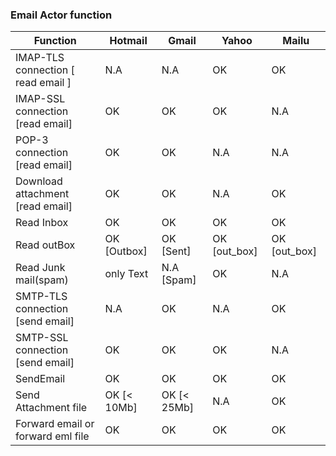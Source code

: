 ### Email Actor function

| Function                           | Hotmail     | Gmail       | Yahoo        | Mailu        |
| ---------------------------------- | ----------- | ----------- | ------------ | ------------ |
| IMAP-TLS connection [ read email ] | N.A         | N.A         | OK           | OK           |
| IMAP-SSL connection [read email]   | OK          | OK          | OK           | N.A          |
| POP-3 connection [read email]      | OK          | OK          | N.A          | N.A          |
| Download attachment [read email]   | OK          | OK          | N.A          | OK           |
| Read Inbox                         | OK          | OK          | OK           | OK           |
| Read outBox                        | OK [Outbox] | OK [Sent]   | OK [out_box] | OK [out_box] |
| Read Junk mail(spam)               | only Text   | N.A [Spam]  | OK           | N.A          |
| SMTP-TLS connection [send email]   | N.A         | OK          | N.A          | OK           |
| SMTP-SSL connection [send email]   | OK          | OK          | OK           | N.A          |
| SendEmail                          | OK          | OK          | OK           | OK           |
| Send Attachment file               | OK [< 10Mb] | OK [< 25Mb] | N.A          | OK           |
| Forward email or forward eml file  | OK          | OK          | OK           | OK           |

